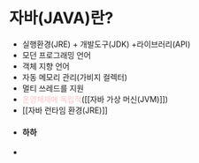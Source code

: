 # 자바(JAVA)란?
- 실행환경(JRE) + 개발도구(JDK) +라이브러리(API)
- 모던 프로그래밍 언어
- 객체 지향 언어
- 자동 메모리 관리(가비지 컬렉터)
- 멀티 쓰레드를 지원
- <span style="color:pink">운영체제에 독립적</span>([[자바 가상 머신(JVM)]])
- [[자바 런타임 환경(JRE)]]
- #### 하하
- 
